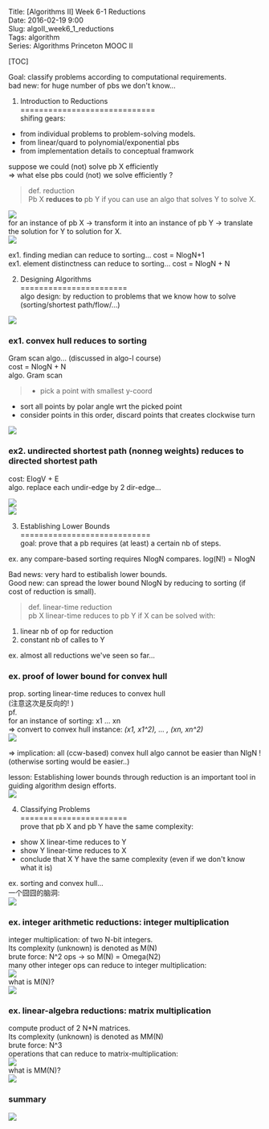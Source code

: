 Title: [Algorithms II] Week 6-1 Reductions   
Date: 2016-02-19 9:00  
Slug:  algoII_week6_1_reductions      
Tags: algorithm         
Series: Algorithms Princeton MOOC II 
 
[TOC]  
  
  
Goal: classify problems according to computational requirements.   
bad new: for huge number of pbs we don't know...  
  
1. Introduction to Reductions  
=============================  
shifing gears:  
  
* from individual problems to problem-solving models.   
* from linear/quard to polynomial/exponential pbs  
* from implementation details to conceptual framwork  
  
  
suppose we could (not) solve pb X efficiently   
⇒ what else pbs could (not) we solve efficiently ?  
      
    
>def. reduction  
Pb X **reduces to** pb Y if you can use an algo that solves Y to solve X.   
  
![](../images/algoII_week6_1_reductions/pasted_image.png)  
for an instance of pb X → transform it into an instance of pb Y → translate the solution for Y to solution for X.  
![](../images/algoII_week6_1_reductions/pasted_image001.png)  
  
ex1. finding median can reduce to sorting... cost = NlogN+1  
ex1. element distinctness can reduce to sorting... cost = NlogN + N  
  
2. Designing Algorithms  
=======================  
algo design: by reduction to problems that we know how to solve (sorting/shortest path/flow/...)  
  
![](../images/algoII_week6_1_reductions/pasted_image002.png)  
  
### ex1. convex hull reduces to sorting  
Gram scan algo... (discussed in algo-I course)  
cost = NlogN + N  
algo. Gram scan  
> * pick a point with smallest y-coord  
* sort all points by polar angle wrt the picked point   
* consider points in this order, discard points that creates clockwise turn   
  
![](../images/algoII_week6_1_reductions/pasted_image003.png)  
  
### ex2. undirected shortest path (nonneg weights) reduces to directed shortest path  
cost: ElogV + E  
algo. replace each undir-edge by 2 dir-edge...  
  
![](../images/algoII_week6_1_reductions/pasted_image004.png)  
![](../images/algoII_week6_1_reductions/pasted_image005.png)  
  
3. Establishing Lower Bounds  
============================  
goal: prove that a pb requires (at least) a certain nb of steps.   
  
ex. any compare-based sorting requires NlogN compares. log(N!) = NlogN  
  
Bad news: very hard to estibalish lower bounds.  
Good new: can spread the lower bound NlogN by reducing to sorting (if cost of reduction is small).   
  

>def. linear-time reduction  
pb X linear-time reduces to pb Y if X can be solved with:   
1. linear nb of op for reduction  
2. constant nb of calles to Y  
  
  
ex. almost all reductions we've seen so far...   
  
### ex. proof of lower bound for convex hull  
prop. sorting linear-time reduces to convex hull   
(注意这次是反向的! )  
pf.   
for an instance of sorting: x1 ... xn  
⇒ convert to convex hull instance: *(x1, x1^2), ... , (xn, xn^2)*  
![](../images/algoII_week6_1_reductions/pasted_image006.png)  
  
⇒ implication: all (ccw-based) convex hull algo cannot be easier than NlgN ! (otherwise sorting would be easier..)   
  
lesson: Establishing lower bounds through reduction is an important tool in guiding algorithm design efforts.  
![](../images/algoII_week6_1_reductions/pasted_image007.png)  
  
4. Classifying Problems  
=======================  
prove that pb X and pb Y have the same complexity:   
  
* show X linear-time reduces to Y  
* show Y linear-time reduces to X  
* conclude that X Y have the same complexity (even if we don't know what it is)  
  
  
ex. sorting and convex hull...   
一个囧囧的脑洞:   
![](../images/algoII_week6_1_reductions/pasted_image008.png)  
  
### ex. integer arithmetic reductions: integer multiplication  
integer multiplication: of two N-bit integers.   
Its complexity (unknown) is denoted as M(N)  
brute force: N^2 ops  → so M(N) = Omega(N2)  
many other integer ops can reduce to integer multiplication:   
![](../images/algoII_week6_1_reductions/pasted_image009.png)  
what is M(N)?  
![](../images/algoII_week6_1_reductions/pasted_image010.png)  
  
### ex. linear-algebra reductions: matrix multiplication  
compute product of 2 N*N matrices.   
Its complexity (unknown) is denoted as MM(N)  
brute force: N^3  
operations that can reduce to matrix-multiplication:  
![](../images/algoII_week6_1_reductions/pasted_image011.png)  
what is MM(N)?  
![](../images/algoII_week6_1_reductions/pasted_image012.png)  
  
### summary  
![](../images/algoII_week6_1_reductions/pasted_image013.png)  
